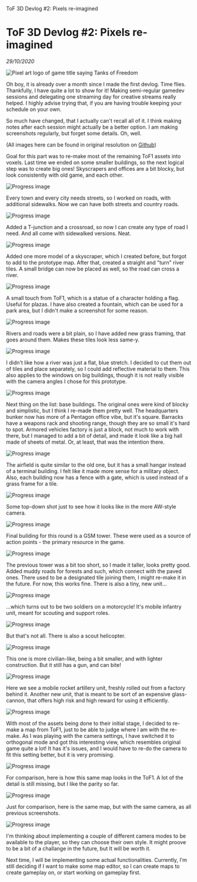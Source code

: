 ToF 3D Devlog #2: Pixels re-imagined

# ToF 3D Devlog #2: Pixels re-imagined
*29/10/2020*

![Pixel art logo of game title saying Tanks of Freedom](/assets/images/articles/tof-devlog-2/tof_logo.png "Game title logo")

Oh boy, it is already over a month since I made the first devlog. Time flies. Thankfully, I have quite a lot to show for it! Making semi-regular gamedev sessions and delegating one streaming day for creative streams really helped. I highly advise trying that, if you are having trouble keeping your schedule on your own.

So much have changed, that I actually can't recall all of it. I think making notes after each session might actually be a better option. I am making screenshots regularly, but forget some details. Oh, well.

(All images here can be found in original resolution on [Github](https://github.com/P1X-in/Tanks-of-Freedom-3-D/tree/master/docs/devlog))

Goal for this part was to re-make most of the remaining ToF1 assets into voxels. Last time we ended on some smaller buildings, so the next logical step was to create big ones! Skyscrapers and offices are a bit blocky, but look consistently with old game, and each other.

![Progress image](/assets/images/articles/tof-devlog-2/progress_019.png "Progress image")

Every town and every city needs streets, so I worked on roads, with additional sidewalks. Now we can have both streets and country roads.

![Progress image](/assets/images/articles/tof-devlog-2/progress_020.png "Progress image")

Added a T-junction and a crossroad, so now I can create any type of road I need. And all come with sidewalked versions. Neat.

![Progress image](/assets/images/articles/tof-devlog-2/progress_021.png "Progress image")

Added one more model of a skyscraper, which I created before, but forgot to add to the prototype map. After that, created a straight and "turn" river tiles. A small bridge can now be placed as well, so the road can cross a river.

![Progress image](/assets/images/articles/tof-devlog-2/progress_022.png "Progress image")

A small touch from ToF1, which is a statue of a character holding a flag. Useful for plazas. I have also created a fountain, which can be used for a park area, but I didn't make a screenshot for some reason.

![Progress image](/assets/images/articles/tof-devlog-2/progress_023.png "Progress image")

Rivers and roads were a bit plain, so I have added new grass framing, that goes around them. Makes these tiles look less same-y.

![Progress image](/assets/images/articles/tof-devlog-2/progress_024.png "Progress image")

I didn't like how a river was just a flat, blue stretch. I decided to cut them out of tiles and place separately, so I could add reflective material to them. This also applies to the windows on big buildings, though it is not really visible with the camera angles I chose for this prototype.

![Progress image](/assets/images/articles/tof-devlog-2/progress_025.png "Progress image")

Next thing on the list: base buildings. The original ones were kind of blocky and simplistic, but I think I re-made them pretty well. The headquarters bunker now has more of a Pentagon office vibe, but it's square. Barracks have a weapons rack and shooting range, though they are so small it's hard to spot. Armored vehicles factory is just a block, not much to work with there, but I managed to add a bit of detail, and made it look like a big hall made of sheets of metal. Or, at least, that was the intention there.

![Progress image](/assets/images/articles/tof-devlog-2/progress_026.png "Progress image")

The airfield is quite similar to the old one, but it has a small hangar instead of a terminal building. I felt like it made more sense for a military object. Also, each building now has a fence with a gate, which is used instead of a grass frame for a tile.

![Progress image](/assets/images/articles/tof-devlog-2/progress_027.png "Progress image")

Some top-down shot just to see how it looks like in the more AW-style camera.

![Progress image](/assets/images/articles/tof-devlog-2/progress_028.png "Progress image")

Final building for this round is a GSM tower. These were used as a source of action points - the primary resource in the game.

![Progress image](/assets/images/articles/tof-devlog-2/progress_029.png "Progress image")

The previous tower was a bit too short, so I made it taller, looks pretty good. Added muddy roads for forests and such, which connect with the paved ones. There used to be a designated tile joining them, I might re-make it in the future. For now, this works fine. There is also a tiny, new unit...

![Progress image](/assets/images/articles/tof-devlog-2/progress_030.png "Progress image")

...which turns out to be two soldiers on a motorcycle! It's mobile infantry unit, meant for scouting and support roles.

![Progress image](/assets/images/articles/tof-devlog-2/progress_031.png "Progress image")

But that's not all. There is also a scout helicopter.

![Progress image](/assets/images/articles/tof-devlog-2/progress_032.png "Progress image")

This one is more civilian-like, being a bit smaller, and with lighter construction. But it still has a gun, and can bite!

![Progress image](/assets/images/articles/tof-devlog-2/progress_033.png "Progress image")

Here we see a mobile rocket artillery unit, freshly rolled out from a factory behind it. Another new unit, that is meant to be sort of an expensive glass-cannon, that offers high risk and high reward for using it efficiently.

![Progress image](/assets/images/articles/tof-devlog-2/progress_034.png "Progress image")

With most of the assets being done to their initial stage, I decided to re-make a map from ToF1, just to be able to judge where I am with the re-make. As I was playing with the camera settings, I have switched it to orthogonal mode and got this interesting view, which resembles original game quite a lot! It has it's issues, and I would have to re-do the camera to fit this setting better, but it is very promising.

![Progress image](/assets/images/articles/tof-devlog-2/progress_035.png "Progress image")

For comparison, here is how this same map looks in the ToF1. A lot of the detail is still missing, but I like the parity so far.

![Progress image](/assets/images/articles/tof-devlog-2/crossroad_tof1.jpeg "Progress image")

Just for comparison, here is the same map, but with the same camera, as all previous screenshots.

![Progress image](/assets/images/articles/tof-devlog-2/progress_036.png "Progress image")

I'm thinking about implementing a couple of different camera modes to be available to the player, so they can choose their own style. It might proove to be a bit of a challange in the future, but It will be worth it.

Next time, I will be implementing some actual functionalities. Currently, I'm still deciding if I want to make some map editor, so I can create maps to create gameplay on, or start working on gameplay first.
